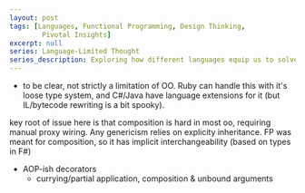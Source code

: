 ```yaml
---
layout: post
tags: [Languages, Functional Programming, Design Thinking,
        Pivotal Insights]
excerpt: null
series: Language-Limited Thought
series_description: Exploring how different languages equip us to solve different design problems
---
```

- to be clear, not strictly a limitation of OO. Ruby can handle this with it's loose type system, and C#/Java have language extensions for it (but IL/bytecode rewriting is a bit spooky).

key root of issue here is that composition is hard in most oo, requiring manual proxy wiring. Any genericism relies on explicity inheritance. FP was meant for composition, so it has implicit interchangeability (based on types in F#)

- AOP-ish decorators
  - currying/partial application, composition & unbound arguments

